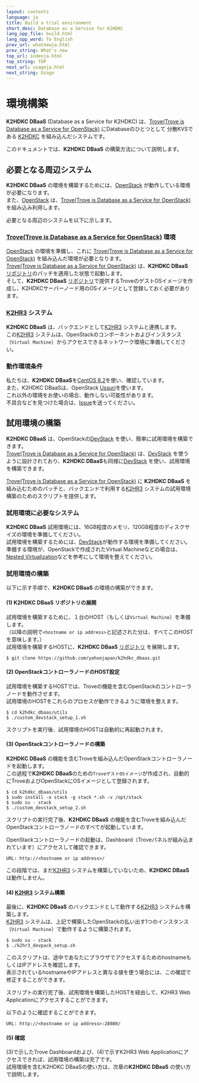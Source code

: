 ```yaml
---
layout: contents
language: ja
title: Build a trial environment
short_desc: Database as a Service for K2HDKC
lang_opp_file: build.html
lang_opp_word: To English
prev_url: whatnewja.html
prev_string: What's new
top_url: indexja.html
top_string: TOP
next_url: usageja.html
next_string: Usage
---
```


# 環境構築
**K2HDKC DBaaS** (Database as a Service for K2HDKC) は、[Trove(Trove is Database as a Service for OpenStack)](https://wiki.openstack.org/wiki/Trove) にDatabaseのひとつとして 分散KVSである [K2HDKC](https://k2hdkc.antpick.ax/indexja.html) を組み込んだシステムです。  

このドキュメントでは、**K2HDKC DBaaS** の構築方法について説明します。  

## 必要となる周辺システム
**K2HDKC DBaaS** の環境を構築するためには、[OpenStack](https://www.openstack.org/) が動作している環境が必要になります。  
また、[OpenStack](https://www.openstack.org/) は、[Trove(Trove is Database as a Service for OpenStack)](https://wiki.openstack.org/wiki/Trove) を組み込み利用します。  

必要となる周辺のシステムを以下に示します。  

### [Trove(Trove is Database as a Service for OpenStack)](https://wiki.openstack.org/wiki/Trove) 環境
[OpenStack](https://www.openstack.org/) の環境を準備し、これに [Trove(Trove is Database as a Service for OpenStack)](https://wiki.openstack.org/wiki/Trove) を組み込んだ環境が必要となります。  
[Trove(Trove is Database as a Service for OpenStack)](https://wiki.openstack.org/wiki/Trove) は、**K2HDKC DBaaS** [リポジトリ](https://github.com/yahoojapan/k2hdkc_dbaas)のパッチを適用した状態で起動します。  
そして、**K2HDKC DBaaS** [リポジトリ](https://github.com/yahoojapan/k2hdkc_dbaas)で提供するTroveのゲストOSイメージを作成し、K2HDKCサーバーノード用のOSイメージとして登録しておく必要があります。  

### [K2HR3](https://k2hr3.antpick.ax/indexja.html) システム
**K2HDKC DBaaS** は、バックエンドとして[K2HR3](https://k2hr3.antpick.ax/indexja.html) システムと連携します。  
この[K2HR3](https://k2hr3.antpick.ax/indexja.html) システムは、OpenStackのコンポーネントおよびインスタンス（`Virtual Machine`）からアクセスできるネットワーク環境に準備してください。  

### 動作環境条件
私たちは、**K2HDKC DBaaS**を[CentOS 8.2](https://wiki.centos.org/Manuals/ReleaseNotes/CentOS8.2004)を使い、確認しています。  
また、K2HDKC DBaaSは、OpenStack [Ussuri](https://docs.openstack.org/ussuri/)を使います。  
これ以外の環境をお使いの場合、動作しない可能性があります。  
不具合などを見つけた場合は、[Issue](https://github.com/yahoojapan/k2hdkc_dbaas/issues)を送ってください。  

## 試用環境の構築
**K2HDKC DBaaS** は、OpenStackの[DevStack](https://docs.openstack.org/devstack/latest/) を使い、簡単に試用環境を構築できます。  
[Trove(Trove is Database as a Service for OpenStack)](https://wiki.openstack.org/wiki/Trove) は、[DevStack](https://docs.openstack.org/devstack/latest/) を使うように設計されており、**K2HDKC DBaaS**も同様に[DevStack](https://docs.openstack.org/devstack/latest/) を使い、試用環境を構築できます。  

[Trove(Trove is Database as a Service for OpenStack)](https://wiki.openstack.org/wiki/Trove) に **K2HDKC DBaaS** を組み込むためのパッチと、バックエンドで利用する[K2HR3](https://k2hr3.antpick.ax/indexja.html) システムの試用環境構築のためのスクリプトを提供します。  

### 試用環境に必要なシステム
**K2HDKC DBaaS** 試用環境には、16GB程度のメモリ、120GB程度のディスクサイズの環境を準備してください。  
試用環境を構築するためには、[DevStack](https://docs.openstack.org/devstack/latest/)が動作する環境を準備してください。  
準備する環境が、OpenStackで作成されたVirtual Machineなどの場合は、[Nested Virtualization](https://docs.openstack.org/devstack/latest/guides/devstack-with-nested-kvm.html)などを参考にして環境を整えてください。  

### 試用環境の構築
以下に示す手順で、**K2HDKC DBaaS** の環境の構築ができます。  

#### (1) **K2HDKC DBaaS** リポジトリの展開
試用環境を構築するために、１台のHOST（もしくは`Virtual Machine`）を準備します。  
（以降の説明で`<hostname or ip address>`と記述された分は、すべてこのHOSTを意味します。）  
試用環境を構築するHOSTに、**K2HDKC DBaaS** [リポジトリ](https://github.com/yahoojapan/k2hdkc_dbaas) を展開します。  
```
$ git clone https://github.com/yahoojapan/k2hdkc_dbaas.git
```

#### (2) OpenStackコントローラノードのHOST設定
試用環境を構築するHOSTでは、Troveの機能を含むOpenStackのコントローラノードを動作させます。  
試用環境のHOSTをこれらのプロセスが動作できるように環境を整えます。  
```
$ cd k2hdkc_dbaas/utils
$ ./custom_devstack_setup_1.sh
```
スクリプトを実行後、試用環境のHOSTは自動的に再起動されます。  

#### (3) OpenStackコントローラノードの構築
**K2HDKC DBaaS** の機能を含むTroveを組み込んだOpenStackコントローラノードを起動します。  
この過程で**K2HDKC DBaaS**のための`TroveゲストOSイメージ`が作成され、自動的にTroveおよびOpenStackにOSイメージとして登録されます。  
```
$ cd k2hdkc_dbaas/utils
$ sudo install -o stack -g stack *.sh -v /opt/stack
$ sudo su - stack
$ ./custom_devstack_setup_2.sh
```
スクリプトの実行完了後、**K2HDKC DBaaS** の機能を含むTroveを組み込んだOpenStackコントローラノードのすべてが起動しています。  

OpenStackコントローラノードの起動は、Dashboard（Troveパネルが組み込まれています）にアクセスして確認できます。  
```
URL: http://<hostname or ip address>/
```
この段階では、まだ[K2HR3](https://k2hr3.antpick.ax/indexja.html) システムを構築していないため、**K2HDKC DBaaS**は動作しません。  

#### (4) [K2HR3](https://k2hr3.antpick.ax/indexja.html) システム構築
最後に、**K2HDKC DBaaS** のバックエンドとして動作する[K2HR3](https://k2hr3.antpick.ax/indexja.html) システムを構築します。  
[K2HR3](https://k2hr3.antpick.ax/indexja.html) システムは、上記で構築したOpenStackの払い出す1つのインスタンス（`Virtual Machine`）で動作するように構築されます。  
```
$ sudo su - stack
$ ./k2hr3_devpack_setup.sh
```
このスクリプトは、途中であなたにブラウザでアクセスするためのhostnameもしくはIPアドレスを確認します。  
表示されているhostnameやIPアドレスと異なる値を使う場合には、この確認で修正することができます。  

スクリプトの実行完了後、試用環境を構築したHOSTを経由して、K2HR3 Web Applicationにアクセスすることができます。  

以下のように確認することができます。  
```
URL: http://<hostname or ip address>:28080/
```

#### (5) 確認
(3)で示したTrove Dashboardおよび、(4)で示すK2HR3 Web Applicationにアクセスできれば、試用環境の構築は完了です。  
試用環境を含むK2HDKC DBaaSの使い方は、次章の**K2HDKC DBaaS** の使い方で説明します。  

